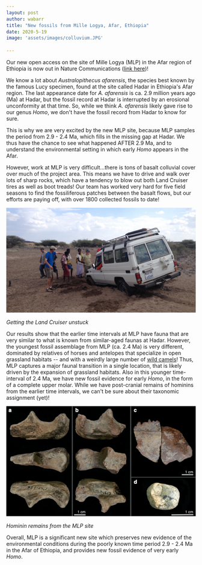 ```yaml
---
layout: post
author: wabarr
title: "New fossils from Mille Logya, Afar, Ethiopia"
date: 2020-5-19
image: 'assets/images/colluvium.JPG'

---
```


Our new open access on the site of Mille Logya (MLP) in the Afar region of Ethiopia is now out in Nature Communications (<a href="https://www.nature.com/articles/s41467-020-16060-8">link here</a>)!

We know a lot about *Australopithecus afarensis*, the species best known by the famous Lucy specimen, found at the site called Hadar in Ethiopia's Afar region. The last appearance date for *A. afarensis* is ca. 2.9 million years ago (Ma) at Hadar, but the fossil record at Hadar is interrupted by an erosional unconformity at that time.  So, while we think *A. afarensis* likely gave rise to our genus *Homo*, we don't have the fossil record from Hadar to know for sure.  

This is why we are very excited by the new MLP site, because MLP samples the period from 2.9 - 2.4 Ma, which fills in the missing gap at Hadar.  We thus have the chance to see what happened AFTER 2.9 Ma, and to understand the environmental setting in which early *Homo* appears in the Afar.  

However, work at MLP is very difficult...there is tons of basalt colluvial cover over much of the project area. This means we have to drive and walk over lots of sharp rocks, which have a tendency to blow out both Land Cruiser tires as well as boot treads! Our team has worked very hard for five field seasons to find the fossiliferous patches between the basalt flows, but our efforts are paying off, with over 1800 collected fossils to date!

![stuck](/assets/images/stuck.JPG)

*Getting the Land Cruiser unstuck*

Our results show that the earlier time intervals at MLP have fauna that are very similar to what is known from similar-aged faunas at Hadar.  However, the youngest fossil assemblage from MLP (ca. 2.4 Ma) is very different, dominated by relatives of horses and antelopes that specialize in open grassland habitats -- and with a weirdly large number of [wild camels](https://doi.org/10.1007/s10914-019-09489-2)! Thus, MLP captures a major faunal transition in a single location, that is likely driven by the expansion of grassland habitats. Also in this younger time-interval of 2.4 Ma, we have new fossil evidence for early *Homo*, in the form of a complete upper molar. While we have post-cranial remains of hominins from the earlier time intervals, we can't be sure about their taxonomic assignment (yet)!

![homs](/assets/images/MLP-homs.png)

*Hominin remains from the MLP site*

Overall, MLP is a significant new site which preserves new evidence of the environmental conditions during the poorly known time period 2.9 - 2.4 Ma in the Afar of Ethiopia, and provides new fossil evidence of very early *Homo*.

